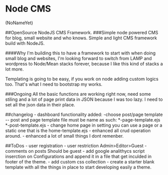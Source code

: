 # Node CMS
(NoNameYet)

##OpenSource NodeJS CMS Framework.
###Simple node powered CMS for blog, small website and who knows.
Simple and light CMS framework build with NodeJS.

####Why
I'm building this to have a framework to start with when doing small blog and websites, I'm looking forward to switch from LAMP and wordpress to Node/Mean stacks forever, because I like this kind of stacks a lot more.

Templating is going to be easy, if you work on node adding custom logics too.
That's what I need to bootstrap my works.

###Ongoing
All the basic functions are working right now, need some stiling and a lot of page print data in JSON because I was too lazy.
I need to set all the json data in their place.


##changelog
	- dashboard functionality added:
		-choose post/page template
			-- post and page template file must be name as such:
				*-page-template.ejs
				*-post-template.ejs
		- change home page in setting you can use a page or a static one that is the home-template.ejs
		- enhanced all crud operation around.
	- enhanced a lot of small things I dont remenber.

##ToDos
	- user registration
		- user restriction Admin>Editor>Guest
	- comments on posts
		Should be guest
	- add google analithycs script inserction on Configurations and append it in a file that get inculded in footer of the theme.
	- add custom css collection
	- create a starter blank template with all the things in place to start developing easily a theme.